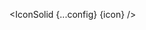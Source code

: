 <script lang="ts">
  import type { Component } from 'svelte';
  const config = {
    size: "xl",
    color: '#FF5733'
  };
  import { Icon } from 'svelte-awesome-icons';
  export let Icon: Component;
</script>

<IconSolid {...config} {icon} />
